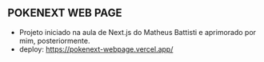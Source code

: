 ## POKENEXT WEB PAGE
- Projeto iniciado na aula de Next.js do Matheus Battisti e aprimorado por mim, posteriormente.
- deploy: https://pokenext-webpage.vercel.app/
